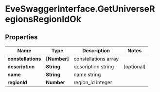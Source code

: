 # EveSwaggerInterface.GetUniverseRegionsRegionIdOk

## Properties
Name | Type | Description | Notes
------------ | ------------- | ------------- | -------------
**constellations** | **[Number]** | constellations array | 
**description** | **String** | description string | [optional] 
**name** | **String** | name string | 
**regionId** | **Number** | region_id integer | 


